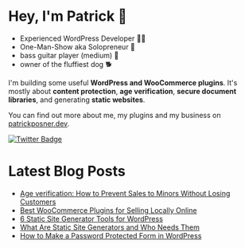 # Hey, I'm Patrick 👋

- Experienced WordPress Developer 👨‍💻
- One-Man-Show aka Solopreneur 🤟
- bass guitar player (medium) 🎸
- owner of the fluffiest dog 🐕

I'm building some useful **WordPress and WooCommerce plugins**. It's mostly about **content protection**, **age verification**, **secure document libraries**, and generating **static websites**.

You can find out more about me, my plugins and my business on [patrickposner.dev](https://patrickposner.dev).

[![Twitter Badge](https://img.shields.io/badge/Twitter-Profile-informational?style=flat&logo=twitter&logoColor=white&color=1CA2F1)](https://twitter.com/patrickposner_)

# Latest Blog Posts
<!-- BLOG-POST-LIST:START -->
- [Age verification: How to Prevent Sales to Minors Without Losing Customers](https://patrickposner.dev/prevent-sales-minors-age-verification/)
- [Best WooCommerce Plugins for Selling Locally Online](https://patrickposner.dev/best-plugins-for-selling-locally-online/)
- [6 Static Site Generator Tools for WordPress](https://patrickposner.dev/static-site-generator-tools-wordpress/)
- [What Are Static Site Generators and Who Needs Them](https://patrickposner.dev/static-site-generators/)
- [How to Make a Password Protected Form in WordPress](https://patrickposner.dev/password-protected-form-in-wordpress/)
<!-- BLOG-POST-LIST:END --> 
